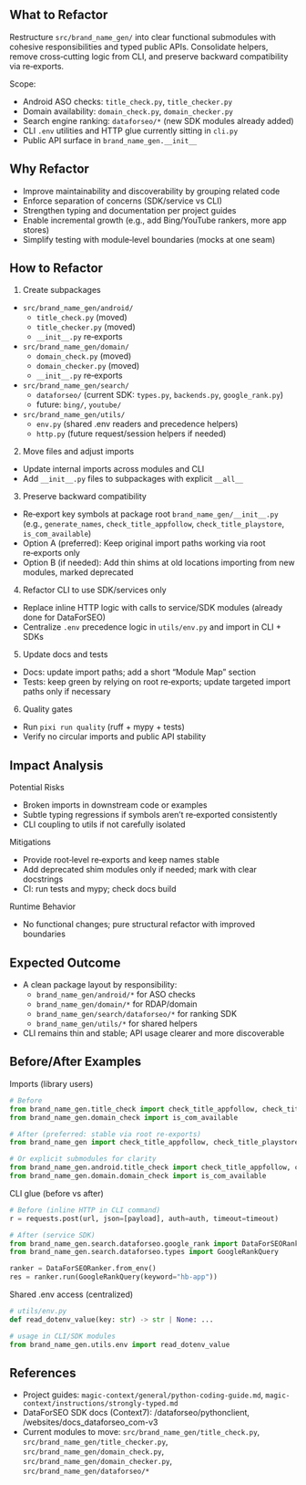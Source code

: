 ## What to Refactor

Restructure `src/brand_name_gen/` into clear functional submodules with cohesive responsibilities and typed public APIs. Consolidate helpers, remove cross‑cutting logic from CLI, and preserve backward compatibility via re‑exports.

Scope:
- Android ASO checks: `title_check.py`, `title_checker.py`
- Domain availability: `domain_check.py`, `domain_checker.py`
- Search engine ranking: `dataforseo/*` (new SDK modules already added)
- CLI `.env` utilities and HTTP glue currently sitting in `cli.py`
- Public API surface in `brand_name_gen.__init__`

## Why Refactor
- Improve maintainability and discoverability by grouping related code
- Enforce separation of concerns (SDK/service vs CLI)
- Strengthen typing and documentation per project guides
- Enable incremental growth (e.g., add Bing/YouTube rankers, more app stores)
- Simplify testing with module‑level boundaries (mocks at one seam)

## How to Refactor

1) Create subpackages
- `src/brand_name_gen/android/`
  - `title_check.py` (moved)
  - `title_checker.py` (moved)
  - `__init__.py` re‑exports
- `src/brand_name_gen/domain/`
  - `domain_check.py` (moved)
  - `domain_checker.py` (moved)
  - `__init__.py` re‑exports
- `src/brand_name_gen/search/`
  - `dataforseo/` (current SDK: `types.py`, `backends.py`, `google_rank.py`)
  - future: `bing/`, `youtube/`
- `src/brand_name_gen/utils/`
  - `env.py` (shared .env readers and precedence helpers)
  - `http.py` (future request/session helpers if needed)

2) Move files and adjust imports
- Update internal imports across modules and CLI
- Add `__init__.py` files to subpackages with explicit `__all__`

3) Preserve backward compatibility
- Re‑export key symbols at package root `brand_name_gen/__init__.py` (e.g., `generate_names`, `check_title_appfollow`, `check_title_playstore`, `is_com_available`)
- Option A (preferred): Keep original import paths working via root re‑exports only
- Option B (if needed): Add thin shims at old locations importing from new modules, marked deprecated

4) Refactor CLI to use SDK/services only
- Replace inline HTTP logic with calls to service/SDK modules (already done for DataForSEO)
- Centralize `.env` precedence logic in `utils/env.py` and import in CLI + SDKs

5) Update docs and tests
- Docs: update import paths; add a short “Module Map” section
- Tests: keep green by relying on root re‑exports; update targeted import paths only if necessary

6) Quality gates
- Run `pixi run quality` (ruff + mypy + tests)
- Verify no circular imports and public API stability

## Impact Analysis

Potential Risks
- Broken imports in downstream code or examples
- Subtle typing regressions if symbols aren’t re‑exported consistently
- CLI coupling to utils if not carefully isolated

Mitigations
- Provide root‑level re‑exports and keep names stable
- Add deprecated shim modules only if needed; mark with clear docstrings
- CI: run tests and mypy; check docs build

Runtime Behavior
- No functional changes; pure structural refactor with improved boundaries

## Expected Outcome
- A clean package layout by responsibility:
  - `brand_name_gen/android/*` for ASO checks
  - `brand_name_gen/domain/*` for RDAP/domain
  - `brand_name_gen/search/dataforseo/*` for ranking SDK
  - `brand_name_gen/utils/*` for shared helpers
- CLI remains thin and stable; API usage clearer and more discoverable

## Before/After Examples

Imports (library users)
```python
# Before
from brand_name_gen.title_check import check_title_appfollow, check_title_playstore
from brand_name_gen.domain_check import is_com_available

# After (preferred: stable via root re-exports)
from brand_name_gen import check_title_appfollow, check_title_playstore, is_com_available

# Or explicit submodules for clarity
from brand_name_gen.android.title_check import check_title_appfollow, check_title_playstore
from brand_name_gen.domain.domain_check import is_com_available
```

CLI glue (before vs after)
```python
# Before (inline HTTP in CLI command)
r = requests.post(url, json=[payload], auth=auth, timeout=timeout)

# After (service SDK)
from brand_name_gen.search.dataforseo.google_rank import DataForSEORanker
from brand_name_gen.search.dataforseo.types import GoogleRankQuery

ranker = DataForSEORanker.from_env()
res = ranker.run(GoogleRankQuery(keyword="hb-app"))
```

Shared .env access (centralized)
```python
# utils/env.py
def read_dotenv_value(key: str) -> str | None: ...

# usage in CLI/SDK modules
from brand_name_gen.utils.env import read_dotenv_value
```

## References
- Project guides: `magic-context/general/python-coding-guide.md`, `magic-context/instructions/strongly-typed.md`
- DataForSEO SDK docs (Context7): /dataforseo/pythonclient, /websites/docs_dataforseo_com-v3
- Current modules to move: `src/brand_name_gen/title_check.py`, `src/brand_name_gen/title_checker.py`, `src/brand_name_gen/domain_check.py`, `src/brand_name_gen/domain_checker.py`, `src/brand_name_gen/dataforseo/*`

